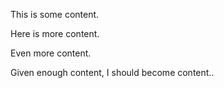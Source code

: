 This is some content.

Here is more content.

Even more content.

Given enough content, I should become content..
